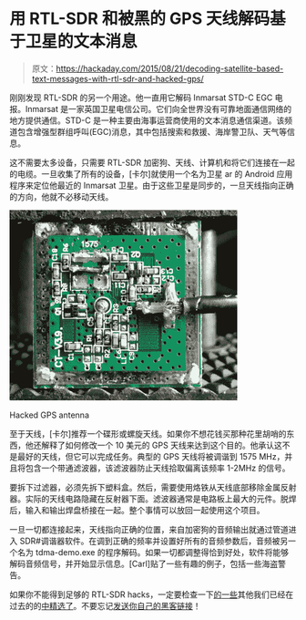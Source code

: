 # 用 RTL-SDR 和被黑的 GPS 天线解码基于卫星的文本消息

> 原文：<https://hackaday.com/2015/08/21/decoding-satellite-based-text-messages-with-rtl-sdr-and-hacked-gps/>

刚刚发现 RTL-SDR 的另一个用途。他一直用它解码 Inmarsat STD-C EGC 电报。Inmarsat 是一家英国卫星电信公司。它们向全世界没有可靠地面通信网络的地方提供通信。STD-C 是一种主要由海事运营商使用的文本消息通信渠道。该频道包含增强型群组呼叫(EGC)消息，其中包括搜索和救援、海岸警卫队、天气等信息。

这不需要太多设备，只需要 RTL-SDR 加密狗、天线、计算机和将它们连接在一起的电缆。一旦收集了所有的设备，[卡尔]就使用一个名为卫星 ar 的 Android 应用程序来定位他最近的 Inmarsat 卫星。由于这些卫星是同步的，一旦天线指向正确的方向，他就不必移动天线。

![Hacked GPS antenna](img/8d305926bfb2484e75530d4a7be62d97.png)

Hacked GPS antenna

至于天线，[卡尔]推荐一个碟形或螺旋天线。如果你不想花钱买那种花里胡哨的东西，他还解释了如何修改一个 10 美元的 GPS 天线来达到这个目的。他承认这不是最好的天线，但它可以完成任务。典型的 GPS 天线将被调谐到 1575 MHz，并且将包含一个带通滤波器，该滤波器防止天线拾取偏离该频率 1-2MHz 的信号。

要拆下过滤器，必须先拆下塑料盒。然后，需要使用烙铁从天线底部移除金属反射器。实际的天线电路隐藏在反射器下面。滤波器通常是电路板上最大的元件。脱焊后，输入和输出焊盘桥接在一起。整个事情可以放回一起使用这个项目。

一旦一切都连接起来，天线指向正确的位置，来自加密狗的音频输出就通过管道进入 SDR#调谐器软件。在调到正确的频率并设置好所有的音频参数后，音频被另一个名为 tdma-demo.exe 的程序解码。如果一切都调整得恰到好处，软件将能够解码音频信号，并开始显示信息。[Carl]贴了一些有趣的例子，包括一些海盗警告。

如果你不能得到足够的 RTL-SDR hacks，一定要检查一下[的](https://hackaday.com/2014/02/25/using-sdr-to-read-your-smart-meter/)[一些](https://hackaday.com/2014/11/19/rtl-sdr-as-a-spectrum-analyzer/)其他我们已经在过去的的[中](https://hackaday.com/2013/10/22/cracking-gsm-with-rtl-sdr-for-thirty-dollars/)[精选了](https://hackaday.com/2013/11/09/transmitting-data-with-a-pi-and-rtl-sdr/)。不要忘记[发送你自己的黑客链接](https://hackaday.com/submit-a-tip/)！